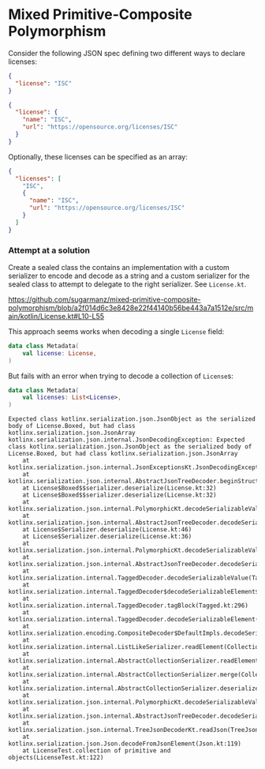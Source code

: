 # Mixed Primitive-Composite Polymorphism

Consider the following JSON spec defining two different ways to declare licenses:

```json
{
  "license": "ISC"
}
```

```json
{
  "license": {
    "name": "ISC",
    "url": "https://opensource.org/licenses/ISC"
  }
}
```

Optionally, these licenses can be specified as an array:

```json
{
  "licenses": [
    "ISC",
    {
      "name": "ISC",
      "url": "https://opensource.org/licenses/ISC"
    }
  ]
}
```

### Attempt at a solution

Create a sealed class the contains an implementation with a custom serializer to encode and decode as a string and a custom serializer for the sealed class to attempt to delegate to the right serializer. See `License.kt`.

https://github.com/sugarmanz/mixed-primitive-composite-polymorphism/blob/a2f014d6c3e8428e22f44140b56be443a7a1512e/src/main/kotlin/License.kt#L10-L55

This approach seems works when decoding a single `License` field:

```kotlin
data class Metadata(
    val license: License,
)
```

But fails with an error when trying to decode a collection of `License`s:

```kotlin
data class Metadata(
    val licenses: List<License>,
)
```

```
Expected class kotlinx.serialization.json.JsonObject as the serialized body of License.Boxed, but had class kotlinx.serialization.json.JsonArray
kotlinx.serialization.json.internal.JsonDecodingException: Expected class kotlinx.serialization.json.JsonObject as the serialized body of License.Boxed, but had class kotlinx.serialization.json.JsonArray
	at kotlinx.serialization.json.internal.JsonExceptionsKt.JsonDecodingException(JsonExceptions.kt:24)
	at kotlinx.serialization.json.internal.AbstractJsonTreeDecoder.beginStructure(TreeJsonDecoder.kt:347)
	at License$Boxed$$serializer.deserialize(License.kt:32)
	at License$Boxed$$serializer.deserialize(License.kt:32)
	at kotlinx.serialization.json.internal.PolymorphicKt.decodeSerializableValuePolymorphic(Polymorphic.kt:59)
	at kotlinx.serialization.json.internal.AbstractJsonTreeDecoder.decodeSerializableValue(TreeJsonDecoder.kt:51)
	at License$Serializer.deserialize(License.kt:46)
	at License$Serializer.deserialize(License.kt:36)
	at kotlinx.serialization.json.internal.PolymorphicKt.decodeSerializableValuePolymorphic(Polymorphic.kt:59)
	at kotlinx.serialization.json.internal.AbstractJsonTreeDecoder.decodeSerializableValue(TreeJsonDecoder.kt:51)
	at kotlinx.serialization.internal.TaggedDecoder.decodeSerializableValue(Tagged.kt:206)
	at kotlinx.serialization.internal.TaggedDecoder$decodeSerializableElement$1.invoke(Tagged.kt:279)
	at kotlinx.serialization.internal.TaggedDecoder.tagBlock(Tagged.kt:296)
	at kotlinx.serialization.internal.TaggedDecoder.decodeSerializableElement(Tagged.kt:279)
	at kotlinx.serialization.encoding.CompositeDecoder$DefaultImpls.decodeSerializableElement$default(Decoding.kt:535)
	at kotlinx.serialization.internal.ListLikeSerializer.readElement(CollectionSerializers.kt:80)
	at kotlinx.serialization.internal.AbstractCollectionSerializer.readElement$default(CollectionSerializers.kt:51)
	at kotlinx.serialization.internal.AbstractCollectionSerializer.merge(CollectionSerializers.kt:36)
	at kotlinx.serialization.internal.AbstractCollectionSerializer.deserialize(CollectionSerializers.kt:43)
	at kotlinx.serialization.json.internal.PolymorphicKt.decodeSerializableValuePolymorphic(Polymorphic.kt:59)
	at kotlinx.serialization.json.internal.AbstractJsonTreeDecoder.decodeSerializableValue(TreeJsonDecoder.kt:51)
	at kotlinx.serialization.json.internal.TreeJsonDecoderKt.readJson(TreeJsonDecoder.kt:24)
	at kotlinx.serialization.json.Json.decodeFromJsonElement(Json.kt:119)
	at LicenseTest.collection of primitive and objects(LicenseTest.kt:122)
```

